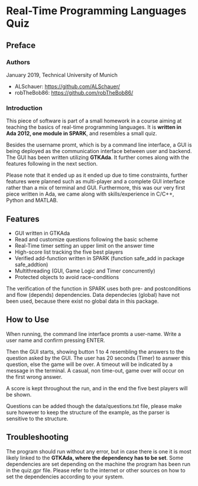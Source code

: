 # Real-Time Programming Languages Quiz

## Preface

### Authors
January 2019, Technical University of Munich
- ALSchauer: https://github.com/ALSchauer/
- robTheBob86: https://github.com/robTheBob86/


### Introduction

This piece of software is part of a small homework in a course aiming at teaching the 
basics of real-time programming languages. It is **written in Ada 2012, one module 
in SPARK**, and resembles a small quiz. 

Besides the username promt, which is by a command line interface, a GUI is being 
deployed as the communication interface between user and backend. The GUI
has been written utilizing **GTKAda**. It further comes along with the features 
following in the next section.

Please note that it ended up as it ended up due to time constraints, further 
features were planned such as multi-player and a complete GUI interface rather 
than a mix of terminal and GUI. Furthermore, this was our very first piece 
written in Ada, we came along with skills/experience in C/C++, Python and MATLAB. 


## Features

- GUI written in GTKAda
- Read and customize questions following the basic scheme
- Real-Time timer setting an upper limit on the answer time
- High-score list tracking the five best players
- Verified add-function written in SPARK (function safe_add in package safe_addtion)
- Multithreading (GUI, Game Logic and Timer concurrently)
- Protected objects to avoid race-conditions

The verification of the function in SPARK uses both pre- and postconditions and 
flow (depends) dependencies. Data dependecies (global) have not been used, because 
there exist no global data in this package.


## How to Use

When running, the command line interface promts a user-name. Write a user name 
and confirm pressing ENTER. 

Then the GUI starts, showing button 1 to 4 resembling the answers to the question
asked by the GUI. The user has 20 seconds (Timer) to asnwer this question, else 
the game will be over. A timeout will be indicated by a message in the terminal. 
A casual, non time-out, game over will occur on the first wrong answer. 

A score is kept throughout the run, and in the end the five best players will be 
shown. 

Questions can be added though the data/questions.txt file, please make sure however
to keep the structure of the example, as the parser is sensitive to the structure. 

## Troubleshooting

The program should run without any error, but in case there is one it is most 
likely linked to the **GTKAda, where the dependency has to be set**. Some dependencies
are set depending on the machine the program has been run in the quiz.gpr file. 
Please refer to the internet or other sources on how to set the dependencies according
to your system.

